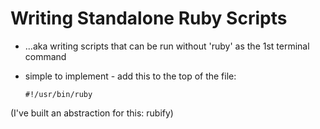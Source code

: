 Writing Standalone Ruby Scripts
===============================

-   ...aka writing scripts that can be run without 'ruby' as the 1st terminal command
-   simple to implement - add this to the top of the file:

		#!/usr/bin/ruby

(I've built an abstraction for this: rubify)